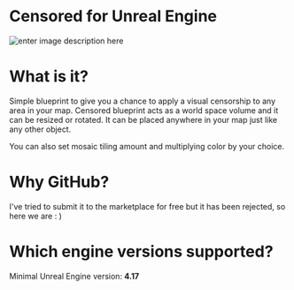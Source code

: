 Censored for Unreal Engine
===================
![enter image description here](https://sumfx.net/wp-content/uploads/2018/10/censored_github_1.jpg)

What is it?
===================

Simple blueprint to give you a chance to apply a visual censorship to any area in your map. Censored blueprint acts as a world space volume and it can be resized or rotated. It can be placed anywhere in your map just like any other object. 

You can also set mosaic tiling amount and multiplying color by your choice.

Why GitHub?
===================

I've tried to submit it to the marketplace for free but it has been rejected, so here we are : )

Which engine versions supported?
===================

Minimal Unreal Engine version: **4.17**
